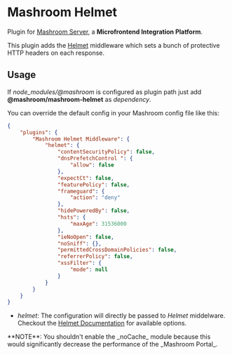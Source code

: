 
# Mashroom Helmet

Plugin for [Mashroom Server](https://www.mashroom-server.com), a **Microfrontend Integration Platform**.

This plugin adds the [Helmet](https://helmetjs.github.io/) middleware which sets a bunch of protective HTTP headers on each response.

## Usage

If *node_modules/@mashroom* is configured as plugin path just add **@mashroom/mashroom-helmet** as *dependency*.

You can override the default config in your Mashroom config file like this:

```json
{
    "plugins": {
        "Mashroom Helmet Middleware": {
            "helmet": {
                "contentSecurityPolicy": false,
                "dnsPrefetchControl ": {
                    "allow": false
                },
                "expectCt": false,
                "featurePolicy": false,
                "frameguard": {
                    "action": "deny"
                },
                "hidePoweredBy": false,
                "hsts": {
                    "maxAge": 31536000
                },
                "ieNoOpen": false,
                "noSniff": {},
                "permittedCrossDomainPolicies": false,
                "referrerPolicy": false,
                "xssFilter": {
                    "mode": null
                }
            }
        }
    }
}
```

* _helmet_: The configuration will directly be passed to _Helmet_ middelware. Checkout the [Helmet Documentation](https://helmetjs.github.io/docs/)
for available options.

<span class="panel-info">
**NOTE**: You shouldn't enable the _noCache_ module because this would significantly decrease the performance of the _Mashroom Portal_.
</span>
